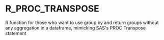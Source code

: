 # R_PROC_TRANSPOSE
R function for those who want to use group by and return groups without any aggregation in a dataframe, mimicking SAS's PROC Transpose statement 
